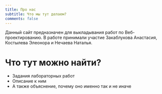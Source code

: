 ```yaml
---
title: Про нас
subtitle: Что мы тут делаем?
comments: false
---
```


Данный сайт предназначен для выкладывания работ по Веб-проектированию.
В работе принимали участие Закаблукова Анастасия, Костылева Элеонора и Нечаева Наталья.

# Что тут можно найти?
- Задания лабораторных работ
- Описание к ним
- А также объяснение, почему оно именно так и не иначе


